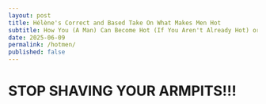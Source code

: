 ```yaml
---
layout: post
title: Hélène's Correct and Based Take On What Makes Men Hot
subtitle: How You (A Man) Can Become Hot (If You Aren't Already Hot) or Hotter (If You Are Already Hot Now)
date: 2025-06-09
permalink: /hotmen/
published: false
---
```


<h1> STOP SHAVING YOUR ARMPITS!!! <h1>
